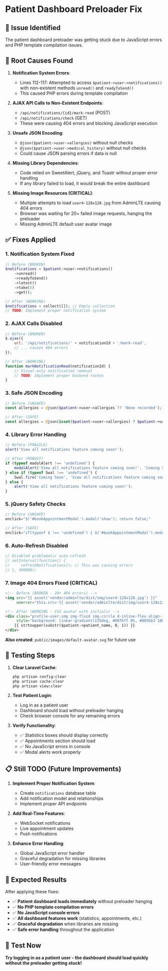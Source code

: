 # Patient Dashboard Preloader Fix

## 🚨 **Issue Identified**
The patient dashboard preloader was getting stuck due to JavaScript errors and PHP template compilation issues.

## 🔧 **Root Causes Found**

1. **Notification System Errors**:
   - Lines 112-117: Attempted to access `$patient->user->notifications()` with non-existent methods `unread()` and `readyToSend()`
   - This caused PHP errors during template compilation

2. **AJAX API Calls to Non-Existent Endpoints**:
   - `/api/notifications/{id}/mark-read` (POST)
   - `/api/notifications/check` (GET)
   - These were causing 404 errors and blocking JavaScript execution

3. **Unsafe JSON Encoding**:
   - `@json($patient->user->allergies)` without null checks
   - `@json($patient->user->medical_history)` without null checks
   - Could cause JSON parsing errors if data is null

4. **Missing Library Dependencies**:
   - Code relied on SweetAlert, jQuery, and Toastr without proper error handling
   - If any library failed to load, it would break the entire dashboard

5. **Missing Image Resources (CRITICAL)**:
   - Multiple attempts to load `user4-128x128.jpg` from AdminLTE causing 404 errors
   - Browser was waiting for 20+ failed image requests, hanging the preloader
   - Missing AdminLTE default user avatar image

## ✅ **Fixes Applied**

### 1. **Notification System Fixed**
```php
// Before (BROKEN)
$notifications = $patient->user->notifications()
    ->unread()
    ->readyToSend()
    ->latest()
    ->take(5)
    ->get();

// After (WORKING)
$notifications = collect([]); // Empty collection
// TODO: Implement proper notification system
```

### 2. **AJAX Calls Disabled**
```javascript
// Before (BROKEN)
$.ajax({
    url: '/api/notifications/' + notificationId + '/mark-read',
    // ... causes 404 errors
});

// After (WORKING)
function markNotificationRead(notificationId) {
    // Visual-only notification removal
    // TODO: Implement proper backend routes
}
```

### 3. **Safe JSON Encoding**
```php
// Before (UNSAFE)
const allergies = @json($patient->user->allergies ?? 'None recorded');

// After (SAFE)
const allergies = @json(isset($patient->user->allergies) ? $patient->user->allergies : 'None recorded');
```

### 4. **Library Error Handling**
```javascript
// Before (FRAGILE)
alert('View all notifications feature coming soon!');

// After (ROBUST)
if (typeof modalAlert !== 'undefined') {
    modalAlert('View all notifications feature coming soon!', 'Coming Soon');
} else if (typeof Swal !== 'undefined') {
    Swal.fire('Coming Soon', 'View all notifications feature coming soon!', 'info');
} else {
    alert('View all notifications feature coming soon!');
}
```

### 5. **jQuery Safety Checks**
```javascript
// Before (UNSAFE)
onclick="$('#bookAppointmentModal').modal('show'); return false;"

// After (SAFE)
onclick="if(typeof $ !== 'undefined') { $('#bookAppointmentModal').modal('show'); return false; } else { return true; }"
```

### 6. **Auto-Refresh Disabled**
```javascript
// Disabled problematic auto-refresh
// setInterval(function() {
//     refreshNotifications(); // This was causing errors
// }, 300000);
```

### 7. **Image 404 Errors Fixed (CRITICAL)**
```html
<!-- Before (BROKEN - 20+ 404 errors) -->
<img src="{{ asset('vendor/adminlte/dist/img/user4-128x128.jpg') }}"
     onerror="this.src='{{ asset('vendor/adminlte/dist/img/user4-128x128.jpg') }}'">

<!-- After (WORKING - CSS avatar with initials) -->
<div class="profile-user-img img-fluid img-circle d-inline-flex align-items-center justify-content-center" 
     style="background: linear-gradient(135deg, #007bff 0%, #0056b3 100%); color: white;">
    {{ strtoupper(substr($patient->patient_name, 0, 1)) }}
</div>
```

**Also created**: `public/images/default-avatar.svg` for future use

## 🧪 **Testing Steps**

1. **Clear Laravel Cache**:
   ```bash
   php artisan config:clear
   php artisan cache:clear
   php artisan view:clear
   ```

2. **Test Patient Login**:
   - Log in as a patient user
   - Dashboard should load without preloader hanging
   - Check browser console for any remaining errors

3. **Verify Functionality**:
   - ✅ Statistics boxes should display correctly
   - ✅ Appointments section should load
   - ✅ No JavaScript errors in console
   - ✅ Modal alerts work properly

## 📋 **Still TODO (Future Improvements)**

1. **Implement Proper Notification System**:
   - Create `notifications` database table
   - Add notification model and relationships
   - Implement proper API endpoints

2. **Add Real-Time Features**:
   - WebSocket notifications
   - Live appointment updates
   - Push notifications

3. **Enhance Error Handling**:
   - Global JavaScript error handler
   - Graceful degradation for missing libraries
   - User-friendly error messages

## 🎯 **Expected Results**

After applying these fixes:
- ✅ **Patient dashboard loads immediately** without preloader hanging
- ✅ **No PHP template compilation errors**
- ✅ **No JavaScript console errors**
- ✅ **All dashboard features work** (statistics, appointments, etc.)
- ✅ **Graceful degradation** when libraries are missing
- ✅ **Safe error handling** throughout the application

## 🚀 **Test Now**

**Try logging in as a patient user - the dashboard should load quickly without the preloader getting stuck!**